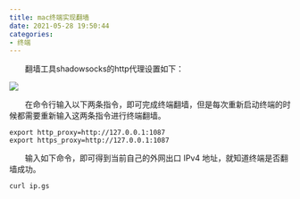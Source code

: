 ```yaml
---
title: mac终端实现翻墙
date: 2021-05-28 19:50:44
categories: 
- 终端
---
```


&emsp;&emsp;翻墙工具shadowsocks的http代理设置如下：

<img src="https://gitee.com/molushu/blog-gallery-1/raw/master/img/20210528200202.png">

&emsp;&emsp;在命令行输入以下两条指令，即可完成终端翻墙，但是每次重新启动终端的时候都需要重新输入这两条指令进行终端翻墙。

```
export http_proxy=http://127.0.0.1:1087
export https_proxy=http://127.0.0.1:1087
```

&emsp;&emsp;输入如下命令，即可得到当前自己的外网出口 IPv4 地址，就知道终端是否翻墙成功。

```
curl ip.gs
```

